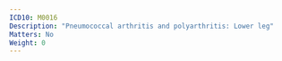 ```yaml
---
ICD10: M0016
Description: "Pneumococcal arthritis and polyarthritis: Lower leg"
Matters: No
Weight: 0
---
```

